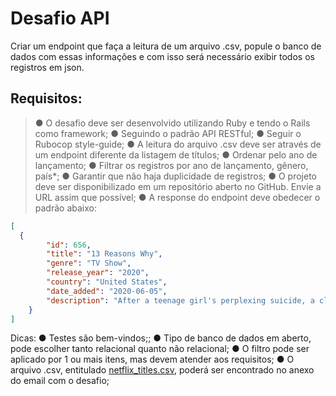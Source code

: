 # Desafio API
Criar um endpoint que faça a leitura de um arquivo .csv, popule o banco de dados com essas informações e com isso será necessário exibir todos os registros em json.

## Requisitos:

> ● O desafio deve ser desenvolvido utilizando Ruby e tendo o Rails como framework;
> ● Seguindo o padrão API RESTful;
> ● Seguir o Rubocop style-guide;
> ● A leitura do arquivo .csv deve ser através de um endpoint diferente da listagem de títulos;
> ● Ordenar pelo ano de lançamento;
> ● Filtrar os registros por ano de lançamento, gênero, país*;
> ● Garantir que não haja duplicidade de registros;
> ● O projeto deve ser disponibilizado em um repositório aberto no GitHub. Envie a URL assim que possível;
> ● A response do endpoint deve obedecer o padrão abaixo:

```json
[  
  {
        "id": 656,
        "title": "13 Reasons Why",
        "genre": "TV Show",
        "release_year": "2020",
        "country": "United States",
        "date_added": "2020-06-05",
        "description": "After a teenage girl's perplexing suicide, a classmate receives a series of tapes that unravel the mystery of her tragic choice."
    }
]
``` 


Dicas:
● Testes são bem-vindos;;
● Tipo de banco de dados em aberto, pode escolher tanto relacional quanto não relacional;
● O filtro pode ser aplicado por 1 ou mais itens, mas devem atender aos requisitos;
● O arquivo .csv, entitulado [netflix_titles.csv](https://github.com/vanderleipinto/TT4/blob/main/app/data/TT_%204%20-%20netflix_titles.csv), poderá ser encontrado no anexo do email com o desafio;
